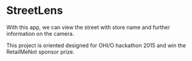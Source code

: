 # StreetLens

With this app, we can view the street with store name and further information on the camera.

This project is oriented designed for OHI/O hackathon 2015 and win the RetailMeNot sponsor prize.
